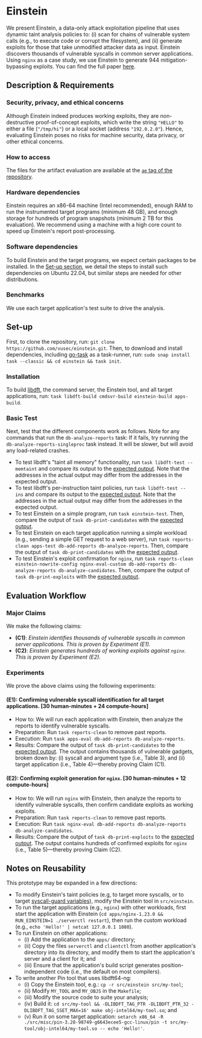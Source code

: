 # Einstein

We present Einstein, a data-only attack exploitation pipeline that uses dynamic taint analysis policies to: (i) scan for chains of vulnerable system calls (e.g., to execute code or corrupt the filesystem), and (ii) generate exploits for those that take unmodified attacker data as input.
Einstein discovers thousands of vulnerable syscalls in common server applications.
Using `nginx` as a case study, we use Einstein to generate 944 mitigation-bypassing exploits.
You can find the full paper [here](https://download.vusec.net/papers/einstein_sec24.pdf).

<!---
## Directory Structure ##

This repository is structured as follows:
-  _**TODO**_
--->

## Description & Requirements ##

### Security, privacy, and ethical concerns ###

Although Einstein indeed produces working exploits, they are non-destructive proof-of-concept exploits, which write the string `"HELLO"` to either a file (`"/tmp/hi"`) or a local socket (address `"192.0.2.0"`).
Hence, evaluating Einstein poses no risks for machine security, data privacy, or other ethical concerns.

### How to access ###

The files for the artifact evaluation are available at the [`ae` tag of the repository](https://github.com/vusec/einstein/releases/tag/ae).

### Hardware dependencies ###

Einstein requires an x86-64 machine (Intel recommended), enough RAM to run the instrumented target programs (minimum 48 GB), and enough storage for hundreds of program snapshots (minimum 2 TB for this evaluation).
We recommend using a machine with a high core count to speed up Einstein's report post-processing.

### Software dependencies ###

To build Einstein and the target programs, we expect certain packages to be installed.
In the [Set-up section](#Set-up), we detail the steps to install such dependencies on Ubuntu 22.04, but similar steps are needed for other distributions.

### Benchmarks ###

We use each target application's test suite to drive the analysis.

## Set-up ##

First, to clone the repository, run: `git clone https://github.com/vusec/einstein.git`.
Then, to download and install dependencies, including [go-task](https://taskfile.dev/#/installation) as a task-runner, run: `sudo snap install task --classic && cd einstein && task init`.

### Installation ###

To build [libdft](https://github.com/vusec/libdft64-ng), the command server, the Einstein tool, and all target applications, run: `task libdft-build cmdsvr-build einstein-build apps-build`.

### Basic Test ###

Next, test that the different components work as follows. Note for any commands that run the `db-analyze-reports` task: If it fails, try running the `db-analyze-reports-singleproc` task instead. It will be slower, but will avoid any load-related crashes.

- To test libdft's "taint all memory" functionality, run `task libdft-test -- memtaint` and compare its output to the [expected output](https://github.com/vusec/libdft64-ng/blob/master/tests/memtaint.expected.out). Note that the addresses in the actual output may differ from the addresses in the expected output.
- To test libdft's per-instruction taint policies, run `task libdft-test -- ins` and compare its output to the [expected output](https://github.com/vusec/libdft64-ng/blob/master/tests/ins.expected.out). Note that the addresses in the actual output may differ from the addresses in the expected output.
- To test Einstein on a simple program, run `task einstein-test`. Then, compare the output of `task db-print-candidates` with the [expected output](apps/tests/src/tainted-syscall.expected.out).
- To test Einstein on each target application running a simple workload (e.g., sending a simple GET request to a web server), run `task reports-clean apps-test db-add-reports db-analyze-reports`. Then, compare the output of `task db-print-candidates` with the [expected output](results/reports/expected/apps-test-candidates.expected.out).
- To test Einstein's exploit confirmation for `nginx`, run `task reports-clean einstein-nowrite-config nginx-eval-custom db-add-reports db-analyze-reports db-analyze-candidates`. Then, compare the output of `task db-print-exploits` with the [expected output](results/reports/expected/nginx-custom-exploits.expected.out).

## Evaluation Workflow ##

### Major Claims ###

We make the following claims:
- **(C1)**: *Einstein identifies thousands of vulnerable syscalls in common server applications. This is proven by Experiment (E1).*
- **(C2)**: *Einstein generates hundreds of working exploits against `nginx`. This is proven by Experiment (E2).*

### Experiments ###

We prove the above claims using the following experiments:

#### (E1): Confirming vulnerable syscall identification for all target applications. [30 human-minutes + 24 compute-hours] ####

- How to: We will run each application with Einstein, then analyze the reports to identify vulnerable syscalls.
- Preparation: Run `task reports-clean` to remove past reports.
- Execution: Run `task apps-eval db-add-reports db-analyze-reports`.
- Results: Compare the output of `task db-print-candidates` to the [expected output](results/reports/expected/apps-candidates.expected.out). The output contains thousands of vulnerable gadgets, broken down by: (i) syscall and argument type (i.e., Table 3), and (ii) target application (i.e., Table 4)—thereby proving Claim (C1).

#### (E2): Confirming exploit generation for `nginx`. [30 human-minutes + 12 compute-hours] ####

- How to: We will run `nginx` with Einstein, then analyze the reports to identify vulnerable syscalls, then confirm candidate exploits as working exploits.
- Preparation: Run `task reports-clean` to remove past reports.
- Execution: Run `task nginx-eval db-add-reports db-analyze-reports db-analyze-candidates`.
- Results: Compare the output of `task db-print-exploits` to the [expected output](results/reports/expected/nginx-exploits.expected.out). The output contains hundreds of confirmed exploits for `nginx` (i.e., Table 5)—thereby proving Claim (C2).

## Notes on Reusability ##

This prototype may be expanded in a few directions:

- To modify Einstein's taint policies (e.g, to target more syscalls, or to target [syscall-guard variables](https://www.usenix.org/conference/usenixsecurity23/presentation/ye)), modify the Einstein tool in `src/einstein`.
- To run the target applications (e.g., `nginx`) with other workloads, first start the application with Einstein (`cd apps/nginx-1.23.0 && RUN_EINSTEIN=1 ./serverctl restart`), then run the custom workload (e.g., `echo 'Hello!' | netcat 127.0.0.1 1080`).
- To run Einstein on other applications:
  - (i) Add the application to the `apps/` directory;
  - (ii) Copy the files `serverctl` and `clientctl` from another application's directory into its directory, and modify them to start the application's server and a client for it; and
  - (iii) Ensure that the application's build script generates position-independent code (i.e., the default on most compilers).
- To write another Pin tool that uses libdft64-ng:
  - (i) Copy the Einstein tool, e.g.: `cp -r src/einstein src/my-tool`;
  - (ii) Modify `MY_TOOL` and `MY_OBJS` in the `Makefile`;
  - (iii) Modify the source code to suite your analysis;
  - (iv) Build it: `cd src/my-tool && -DLIBDFT_TAG_PTR -DLIBDFT_PTR_32 -DLIBDFT_TAG_SSET_MAX=16' make obj-intel64/my-tool.so`; and
  - (v) Run it on some target application: `setarch x86_64 -R ./src/misc/pin-3.28-98749-g6643ecee5-gcc-linux/pin -t src/my-tool/obj-intel64/my-tool.so -- echo 'Hello!'`.
